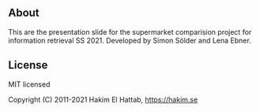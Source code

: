 ## About

This are the presentation slide for the supermarket comparision project for information retrieval SS 2021.
Developed by Simon Sölder and Lena Ebner.

## License

MIT licensed

Copyright (C) 2011-2021 Hakim El Hattab, https://hakim.se

